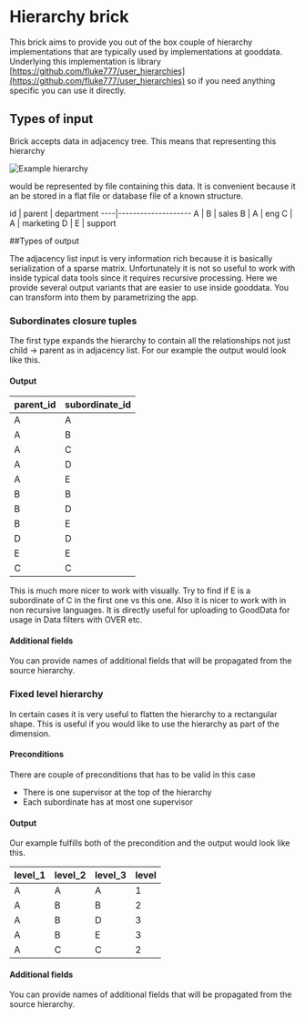 # Hierarchy brick
This brick aims to provide you out of the box couple of hierarchy implementations that are typically used by implementations at gooddata. Underlying this implementation is library [https://github.com/fluke777/user_hierarchies](https://github.com/fluke777/user_hierarchies) so if you need anything specific you can use it directly.

## Types of input
Brick accepts data in adjacency tree. This means that representing this hierarchy

![Example hierarchy](https://www.dropbox.com/s/j25qw0ef2ra6q20/hierarchy_brick_hierarchy_example.png?dl=0&raw=1)

would be represented by file containing this data. It is convenient because it an be stored in a flat file or database file of a known structure.

 id | parent | department
----|--------------------
 A  | B      | sales
 B  | A      | eng
 C  | A      | marketing
 D  | E      | support
 
##Types of output

The adjacency list input is very information rich because it is basically serialization of a sparse matrix. Unfortunately it is not so useful to work with inside typical data tools since it requires recursive processing. Here we provide several output variants that are easier to use inside gooddata. You can transform into them by parametrizing the app.

### Subordinates closure tuples
The first type expands the hierarchy to contain all the relationships not just child -> parent as in adjacency list. For our example the output would look like this.

#### Output

 parent_id | subordinate_id
-----------|---------------
  A        |  A
  A        |  B
  A        |  C
  A        |  D
  A        |  E
  B        |  B
  B        |  D
  B        |  E
  D        |  D
  E        |  E
  C        |  C
  
This is much more nicer to work with visually. Try to find if E is a subordinate of C in the first one vs this one. Also it is nicer to work with in non recursive languages. It is directly useful for uploading to GoodData for usage in Data filters with OVER etc.

#### Additional fields
You can provide names of additional fields that will be propagated from the source hierarchy.


### Fixed level hierarchy
In certain cases it is very useful to flatten the hierarchy to a rectangular shape. This is useful if you would like to use the hierarchy as part of the dimension.

#### Preconditions
There are couple of preconditions that has to be valid in this case

* There is one supervisor at the top of the hierarchy
* Each subordinate has at most one supervisor

#### Output
Our example fulfills both of the precondition and the output would look like this.

 level_1 | level_2 | level_3 | level
---------|---------|---------|-------
  A      |  A      |  A      |  1
  A      |  B      |  B      |  2
  A      |  B      |  D      |  3
  A      |  B      |  E      |  3
  A      |  C      |  C      |  2
  
#### Additional fields
You can provide names of additional fields that will be propagated from the source hierarchy.

